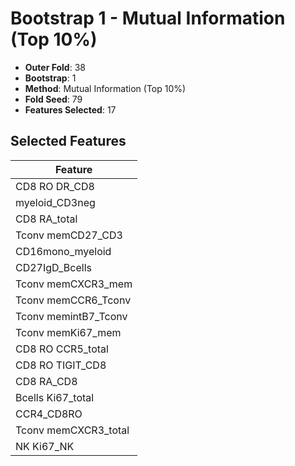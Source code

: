 # Bootstrap 1 - Mutual Information (Top 10%)

- **Outer Fold**: 38
- **Bootstrap**: 1
- **Method**: Mutual Information (Top 10%)
- **Fold Seed**: 79
- **Features Selected**: 17

## Selected Features

| Feature |
|---------|
| CD8 RO DR_CD8 |
| myeloid_CD3neg |
| CD8 RA_total |
| Tconv memCD27_CD3 |
| CD16mono_myeloid |
| CD27IgD_Bcells |
| Tconv memCXCR3_mem |
| Tconv memCCR6_Tconv |
| Tconv memintB7_Tconv |
| Tconv memKi67_mem |
| CD8 RO CCR5_total |
| CD8 RO TIGIT_CD8 |
| CD8 RA_CD8 |
| Bcells Ki67_total |
| CCR4_CD8RO |
| Tconv memCXCR3_total |
| NK Ki67_NK |
